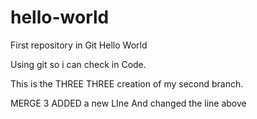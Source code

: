 # hello-world
First repository in Git Hello World

Using git so i can check in Code.

This is the THREE THREE creation of my second branch.

MERGE 3 ADDED a new LIne And changed the line above
